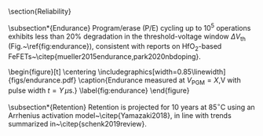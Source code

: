 \section{Reliability}

\subsection*{Endurance}
Program/erase (P/E) cycling up to $10^5$ operations exhibits less than 20\% degradation in the threshold-voltage window $\Delta V_\mathrm{th}$ (Fig.~\ref{fig:endurance}), consistent with reports on HfO$_2$-based FeFETs~\citep{mueller2015endurance,park2020nbdoping}.

\begin{figure}[t]
  \centering
  \includegraphics[width=0.85\linewidth]{figs/endurance.pdf}
  \caption{Endurance measured at $V_\mathrm{PGM}=X$\,V with pulse width $t=Y\,\mu$s.}
  \label{fig:endurance}
\end{figure}

\subsection*{Retention}
Retention is projected for 10 years at 85$^\circ$C using an Arrhenius activation model~\citep{Yamazaki2018}, in line with trends summarized in~\citep{schenk2019review}.
